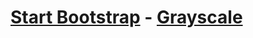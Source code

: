 # [Start Bootstrap](http://startbootstrap.com/) - [Grayscale](http://startbootstrap.com/template-overviews/grayscale/)
